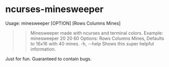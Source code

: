 # ncurses-minesweeper
Usage: minesweeper [OPTION] [Rows Columns Mines]
>>	Minesweeper made with ncurses and terminal colors.
Example: minesweeper 20 20 60
Options:
>>	Rows Columns Mines,		Defaults to 16x16 with 40 mines.
>>	-h, --help			Shows this super helpful information.



Just for fun. Guaranteed to contain bugs.

